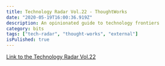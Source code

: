 ```yaml
---
title: Technology Radar Vol.22 - ThoughtWorks
date: "2020-05-19T16:00:36.919Z"
description: An opinionated guide to technology frontiers
category: bits
tags: ["tech-radar", "thought-works", "external"]
isPulished: true
---
```


<a target="_blank" href="https://www.thoughtworks.com/radar/"> Link to the Technology Radar Vol.22</a>
